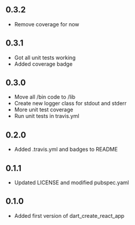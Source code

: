 ## 0.3.2
- Remove coverage for now

## 0.3.1
- Got all unit tests working
- Added coverage badge

## 0.3.0
- Move all /bin code to /lib
- Create new logger class for stdout and stderr
- More unit test coverage
- Run unit tests in travis.yml

## 0.2.0
- Added .travis.yml and badges to README

## 0.1.1
- Updated LICENSE and modified pubspec.yaml

## 0.1.0
- Added first version of dart_create_react_app